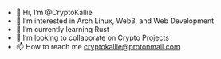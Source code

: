 - 👋 Hi, I’m @CryptoKallie
- 👀 I’m interested in Arch Linux, Web3, and Web Development
- 🌱 I’m currently learning Rust
- 💞️ I’m looking to collaborate on Crypto Projects
- 📫 How to reach me cryptokallie@protonmail.com

